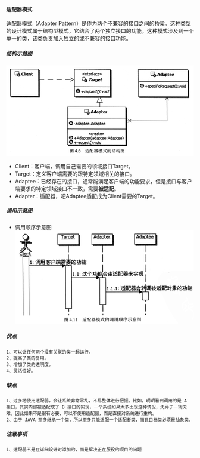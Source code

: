 #### **适配器模式**
适配器模式（Adapter Pattern）是作为两个不兼容的接口之间的桥梁。这种类型的设计模式属于结构型模式，它结合了两个独立接口的功能。这种模式涉及到一个单一的类，该类负责加入独立的或不兼容的接口功能。

##### 结构示意图
![结构示意图](shiyitu.png)
+ Client：客户端，调用自己需要的领域接口Target。
+ Target：定义客户端需要的跟特定领域相关的接口。
+ Adaptee：已经存在的接口，通常能满足客户端的功能要求，但是接口与客户端要求的特定领域接口不一致，需要**被适配**。
+ Adapter：适配器，吧Adaptee适配成为Client需要的Target。

##### 调用示意图
+ 调用顺序示意图
![调用顺序示意图](diaoyongtu.png)

##### 优点
    1、可以让任何两个没有关联的类一起运行。 
    2、提高了类的复用。 
    3、增加了类的透明度。 
    4、灵活性好。

##### 缺点 
    1、过多地使用适配器，会让系统非常零乱，不易整体进行把握。比如，明明看到调用的是 A 接口，其实内部被适配成了 B 接口的实现，一个系统如果太多出现这种情况，无异于一场灾难。因此如果不是很有必要，可以不使用适配器，而是直接对系统进行重构。 
    2、由于 JAVA 至多继承一个类，所以至多只能适配一个适配者类，而且目标类必须是抽象类。
    
##### 注意事项
    1、适配器不是在详细设计时添加的，而是解决正在服役的项目的问题